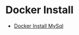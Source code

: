 # Docker Install

* [Docker Install MySql](Docker-install-mysql.md)









































